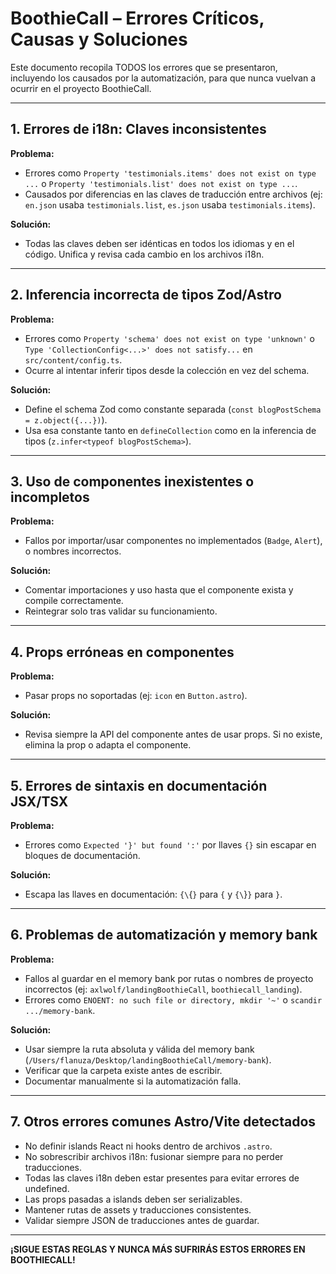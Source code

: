 # BoothieCall – Errores Críticos, Causas y Soluciones

Este documento recopila TODOS los errores que se presentaron, incluyendo los causados por la automatización, para que nunca vuelvan a ocurrir en el proyecto BoothieCall.

---

## 1. Errores de i18n: Claves inconsistentes

**Problema:**

- Errores como `Property 'testimonials.items' does not exist on type ...` o `Property 'testimonials.list' does not exist on type ...`.
- Causados por diferencias en las claves de traducción entre archivos (ej: `en.json` usaba `testimonials.list`, `es.json` usaba `testimonials.items`).

**Solución:**

- Todas las claves deben ser idénticas en todos los idiomas y en el código. Unifica y revisa cada cambio en los archivos i18n.

---

## 2. Inferencia incorrecta de tipos Zod/Astro

**Problema:**

- Errores como `Property 'schema' does not exist on type 'unknown'` o `Type 'CollectionConfig<...>' does not satisfy...` en `src/content/config.ts`.
- Ocurre al intentar inferir tipos desde la colección en vez del schema.

**Solución:**

- Define el schema Zod como constante separada (`const blogPostSchema = z.object({...})`).
- Usa esa constante tanto en `defineCollection` como en la inferencia de tipos (`z.infer<typeof blogPostSchema>`).

---

## 3. Uso de componentes inexistentes o incompletos

**Problema:**

- Fallos por importar/usar componentes no implementados (`Badge`, `Alert`), o nombres incorrectos.

**Solución:**

- Comentar importaciones y uso hasta que el componente exista y compile correctamente.
- Reintegrar solo tras validar su funcionamiento.

---

## 4. Props erróneas en componentes

**Problema:**

- Pasar props no soportadas (ej: `icon` en `Button.astro`).

**Solución:**

- Revisa siempre la API del componente antes de usar props. Si no existe, elimina la prop o adapta el componente.

---

## 5. Errores de sintaxis en documentación JSX/TSX

**Problema:**

- Errores como `Expected '}' but found ':'` por llaves `{}` sin escapar en bloques de documentación.

**Solución:**

- Escapa las llaves en documentación: `{\`{`}` para `{` y `{\`}`}` para `}`.

---

## 6. Problemas de automatización y memory bank

**Problema:**

- Fallos al guardar en el memory bank por rutas o nombres de proyecto incorrectos (ej: `axlwolf/landingBoothieCall`, `boothiecall_landing`).
- Errores como `ENOENT: no such file or directory, mkdir '~'` o `scandir .../memory-bank`.

**Solución:**

- Usar siempre la ruta absoluta y válida del memory bank (`/Users/flanuza/Desktop/landingBoothieCall/memory-bank`).
- Verificar que la carpeta existe antes de escribir.
- Documentar manualmente si la automatización falla.

---

## 7. Otros errores comunes Astro/Vite detectados

- No definir islands React ni hooks dentro de archivos `.astro`.
- No sobrescribir archivos i18n: fusionar siempre para no perder traducciones.
- Todas las claves i18n deben estar presentes para evitar errores de undefined.
- Las props pasadas a islands deben ser serializables.
- Mantener rutas de assets y traducciones consistentes.
- Validar siempre JSON de traducciones antes de guardar.

---

**¡SIGUE ESTAS REGLAS Y NUNCA MÁS SUFRIRÁS ESTOS ERRORES EN BOOTHIECALL!**
